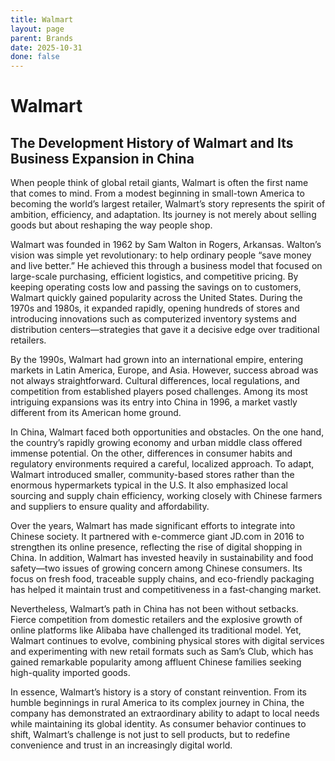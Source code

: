 ```yaml
---
title: Walmart
layout: page
parent: Brands
date: 2025-10-31
done: false
---
```


# Walmart

## The Development History of Walmart and Its Business Expansion in China

When people think of global retail giants, Walmart is often the first name that comes to mind. From a modest beginning in small-town America to becoming the world’s largest retailer, Walmart’s story represents the spirit of ambition, efficiency, and adaptation. Its journey is not merely about selling goods but about reshaping the way people shop.

Walmart was founded in 1962 by Sam Walton in Rogers, Arkansas. Walton’s vision was simple yet revolutionary: to help ordinary people “save money and live better.” He achieved this through a business model that focused on large-scale purchasing, efficient logistics, and competitive pricing. By keeping operating costs low and passing the savings on to customers, Walmart quickly gained popularity across the United States. During the 1970s and 1980s, it expanded rapidly, opening hundreds of stores and introducing innovations such as computerized inventory systems and distribution centers—strategies that gave it a decisive edge over traditional retailers.

By the 1990s, Walmart had grown into an international empire, entering markets in Latin America, Europe, and Asia. However, success abroad was not always straightforward. Cultural differences, local regulations, and competition from established players posed challenges. Among its most intriguing expansions was its entry into China in 1996, a market vastly different from its American home ground.

In China, Walmart faced both opportunities and obstacles. On the one hand, the country’s rapidly growing economy and urban middle class offered immense potential. On the other, differences in consumer habits and regulatory environments required a careful, localized approach. To adapt, Walmart introduced smaller, community-based stores rather than the enormous hypermarkets typical in the U.S. It also emphasized local sourcing and supply chain efficiency, working closely with Chinese farmers and suppliers to ensure quality and affordability.

Over the years, Walmart has made significant efforts to integrate into Chinese society. It partnered with e-commerce giant JD.com in 2016 to strengthen its online presence, reflecting the rise of digital shopping in China. In addition, Walmart has invested heavily in sustainability and food safety—two issues of growing concern among Chinese consumers. Its focus on fresh food, traceable supply chains, and eco-friendly packaging has helped it maintain trust and competitiveness in a fast-changing market.

Nevertheless, Walmart’s path in China has not been without setbacks. Fierce competition from domestic retailers and the explosive growth of online platforms like Alibaba have challenged its traditional model. Yet, Walmart continues to evolve, combining physical stores with digital services and experimenting with new retail formats such as Sam’s Club, which has gained remarkable popularity among affluent Chinese families seeking high-quality imported goods.

In essence, Walmart’s history is a story of constant reinvention. From its humble beginnings in rural America to its complex journey in China, the company has demonstrated an extraordinary ability to adapt to local needs while maintaining its global identity. As consumer behavior continues to shift, Walmart’s challenge is not just to sell products, but to redefine convenience and trust in an increasingly digital world.